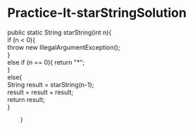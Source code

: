 # Practice-It-starStringSolution
public static String starString(int n){  
if (n < 0){     
                throw new IllegalArgumentException();   
             }    
 else if (n == 0){ 
                     return "*";      
                 }   
else{        
            String result = starString(n-1);  
            result = result + result;   
            return result;                              
    }
            
        }
